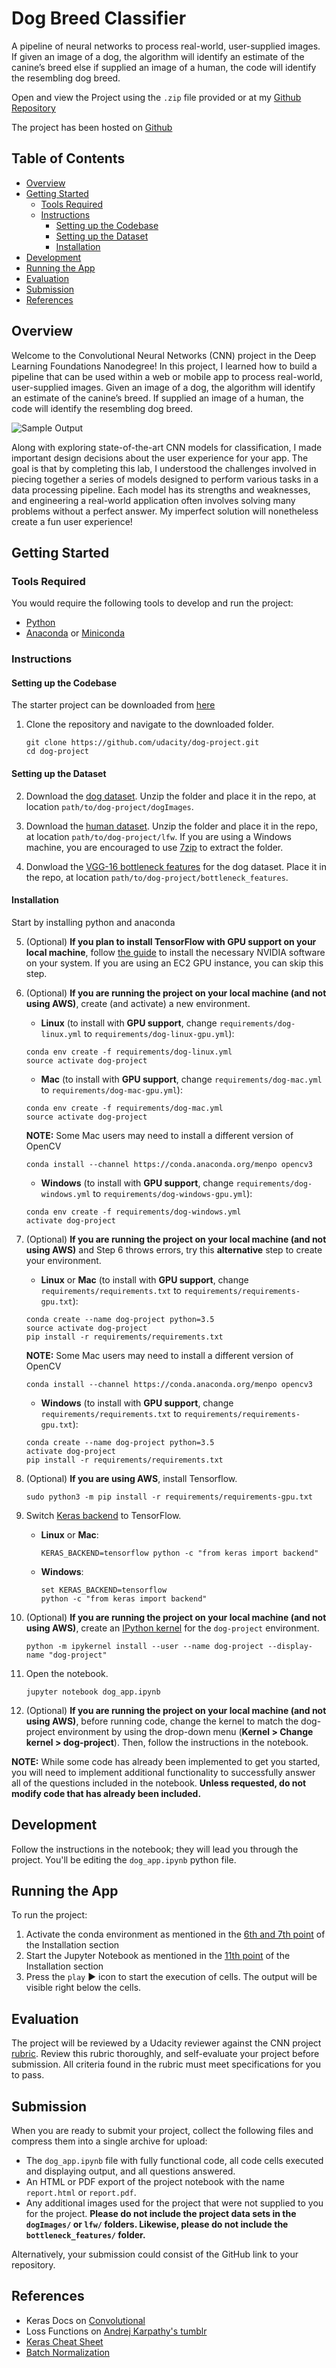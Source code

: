 # Dog Breed Classifier

A pipeline of neural networks to process real-world, user-supplied images. If given an image of a dog, the algorithm will identify an estimate of the canine’s breed else if supplied an image of a human, the code will identify the resembling dog breed.

Open and view the Project using the `.zip` file provided or at my [Github Repository](https://github.com/madhur-taneja/Predicting-Bike-Sharing-Data)

The project has been hosted on [Github](https://madhur-taneja.github.io/Dog-Breed-Classifier/report.html)

## Table of Contents
- [Overview](#overview)
- [Getting Started](#getting-started)
	- [Tools Required](#tools-required)
	- [Instructions](#instructions)
		- [Setting up the Codebase](#codebase)
		- [Setting up the Dataset](#dataset)
		- [Installation](#installation)
- [Development](#development)
- [Running the App](#running-the-app)
- [Evaluation](#evaluation)
- [Submission](#submission)
- [References](#references)

## Overview

Welcome to the Convolutional Neural Networks (CNN) project in the Deep Learning Foundations Nanodegree! In this project, I learned how to build a pipeline that can be used within a web or mobile app to process real-world, user-supplied images.  Given an image of a dog, the algorithm will identify an estimate of the canine’s breed.  If supplied an image of a human, the code will identify the resembling dog breed.  

![Sample Output][image1]

Along with exploring state-of-the-art CNN models for classification, I made important design decisions about the user experience for your app. The goal is that by completing this lab, I understood the challenges involved in piecing together a series of models designed to perform various tasks in a data processing pipeline. Each model has its strengths and weaknesses, and engineering a real-world application often involves solving many problems without a perfect answer.  My imperfect solution will nonetheless create a fun user experience!

## Getting Started

### Tools Required

You would require the following tools to develop and run the project:

* [Python](https://www.python.org/downloads/)
* [Anaconda](https://www.anaconda.com/products/individual) or [Miniconda](https://docs.conda.io/en/latest/miniconda.html)

### Instructions

#### <a name="codebase">Setting up the Codebase</a>

The starter project can be downloaded from [here](https://github.com/udacity/dog-project)

1. Clone the repository and navigate to the downloaded folder.

	```	
	git clone https://github.com/udacity/dog-project.git
	cd dog-project
	```

#### <a name="dataset">Setting up the Dataset</a>

2. Download the [dog dataset](https://s3-us-west-1.amazonaws.com/udacity-aind/dog-project/dogImages.zip).  Unzip the folder and place it in the repo, at location `path/to/dog-project/dogImages`. 

3. Download the [human dataset](https://s3-us-west-1.amazonaws.com/udacity-aind/dog-project/lfw.zip).  Unzip the folder and place it in the repo, at location `path/to/dog-project/lfw`.  If you are using a Windows machine, you are encouraged to use [7zip](http://www.7-zip.org/) to extract the folder. 

4. Donwload the [VGG-16 bottleneck features](https://s3-us-west-1.amazonaws.com/udacity-aind/dog-project/DogVGG16Data.npz) for the dog dataset.  Place it in the repo, at location `path/to/dog-project/bottleneck_features`.

#### Installation

Start by installing python and anaconda

5. (Optional) __If you plan to install TensorFlow with GPU support on your local machine__, follow [the guide](https://www.tensorflow.org/install/) to install the necessary NVIDIA software on your system.  If you are using an EC2 GPU instance, you can skip this step.

6. <a name="6"> </a> (Optional) **If you are running the project on your local machine (and not using AWS)**, create (and activate) a new environment.

	- __Linux__ (to install with __GPU support__, change `requirements/dog-linux.yml` to `requirements/dog-linux-gpu.yml`): 
	
	```
	conda env create -f requirements/dog-linux.yml
	source activate dog-project
	
	```  
	- __Mac__ (to install with __GPU support__, change `requirements/dog-mac.yml` to `requirements/dog-mac-gpu.yml`): 
	
	```
	conda env create -f requirements/dog-mac.yml
	source activate dog-project
	```  
	**NOTE:** Some Mac users may need to install a different version of OpenCV
	
	```
	conda install --channel https://conda.anaconda.org/menpo opencv3
	```
	- __Windows__ (to install with __GPU support__, change `requirements/dog-windows.yml` to `requirements/dog-windows-gpu.yml`):  
	
	```
	conda env create -f requirements/dog-windows.yml
	activate dog-project
	```

7. (Optional) **If you are running the project on your local machine (and not using AWS)** and Step 6 throws errors, try this __alternative__ step to create your environment.

	- __Linux__ or __Mac__ (to install with __GPU support__, change `requirements/requirements.txt` to `requirements/requirements-gpu.txt`): 
	
	```
	conda create --name dog-project python=3.5
	source activate dog-project
	pip install -r requirements/requirements.txt
	```
	**NOTE:** Some Mac users may need to install a different version of OpenCV
	
	```
	conda install --channel https://conda.anaconda.org/menpo opencv3
	```
	- __Windows__ (to install with __GPU support__, change `requirements/requirements.txt` to `requirements/requirements-gpu.txt`):  
	
	```
	conda create --name dog-project python=3.5
	activate dog-project
	pip install -r requirements/requirements.txt
	```
	
8. (Optional) **If you are using AWS**, install Tensorflow.

	```
	sudo python3 -m pip install -r requirements/requirements-gpu.txt
	```
	
9. Switch [Keras backend](https://keras.io/backend/) to TensorFlow.
	- __Linux__ or __Mac__: 
	
		```
		KERAS_BACKEND=tensorflow python -c "from keras import backend"
		```
	- __Windows__: 
	
		```
		set KERAS_BACKEND=tensorflow
		python -c "from keras import backend"
		```

10. (Optional) **If you are running the project on your local machine (and not using AWS)**, create an [IPython kernel](http://ipython.readthedocs.io/en/stable/install/kernel_install.html) for the `dog-project` environment.
 
	```
	python -m ipykernel install --user --name dog-project --display-name "dog-project"
	```

11. <a name="11"> </a> Open the notebook.

	```
	jupyter notebook dog_app.ipynb
	```

12. (Optional) **If you are running the project on your local machine (and not using AWS)**, before running code, change the kernel to match the dog-project environment by using the drop-down menu (**Kernel > Change kernel > dog-project**). Then, follow the instructions in the notebook.

__NOTE:__ While some code has already been implemented to get you started, you will need to implement additional functionality to successfully answer all of the questions included in the notebook. __Unless requested, do not modify code that has already been included.__

## Development

Follow the instructions in the notebook; they will lead you through the project. You'll be editing the `dog_app.ipynb` python file.

## Running the App

To run the project:

1. Activate the conda environment as mentioned in the [6th and 7th point](#6) of the Installation section
2. Start the Jupyter Notebook as mentioned in the [11th point](#11) of the Installation section
3. Press the `play`  :arrow_forward:  icon to start the execution of cells. The output will be visible right below the cells.

## Evaluation

The project will be reviewed by a Udacity reviewer against the CNN project [rubric](https://review.udacity.com/#!/rubrics/810/view).  Review this rubric thoroughly, and self-evaluate your project before submission.  All criteria found in the rubric must meet specifications for you to pass.

## Submission

When you are ready to submit your project, collect the following files and compress them into a single archive for upload:
- The `dog_app.ipynb` file with fully functional code, all code cells executed and displaying output, and all questions answered.
- An HTML or PDF export of the project notebook with the name `report.html` or `report.pdf`.
- Any additional images used for the project that were not supplied to you for the project. __Please do not include the project data sets in the `dogImages/` or `lfw/` folders.  Likewise, please do not include the `bottleneck_features/` folder.__

Alternatively, your submission could consist of the GitHub link to your repository.

## References

* Keras Docs on [Convolutional](https://keras.io/layers/convolutional/)
* Loss Functions on [Andrej Karpathy's tumblr](https://lossfunctions.tumblr.com/)
* [Keras Cheat Sheet](https://s3.amazonaws.com/assets.datacamp.com/blog_assets/Keras_Cheat_Sheet_Python.pdf)
* [Batch Normalization](https://arxiv.org/pdf/1502.03167v2.pdf)


[//]: # (Image References)

[image1]: ./images/sample_dog_output.png "Sample Output"
[image2]: ./images/vgg16_model.png "VGG-16 Model Keras Layers"
[image3]: ./images/vgg16_model_draw.png "VGG16 Model Figure"